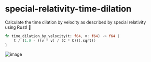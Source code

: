 # special-relativity-time-dilation
Calculate the time dilation by velocity as described by special relativity using Rust! :crab:

```rs
fn time_dilation_by_velocity(t: f64, v: f64) -> f64 {
    t / (1.0 - ((v * v) / (C * C))).sqrt()
}
```

![image](https://github.com/user-attachments/assets/337346ae-f397-42f6-9155-cd2db4ffdc89)
